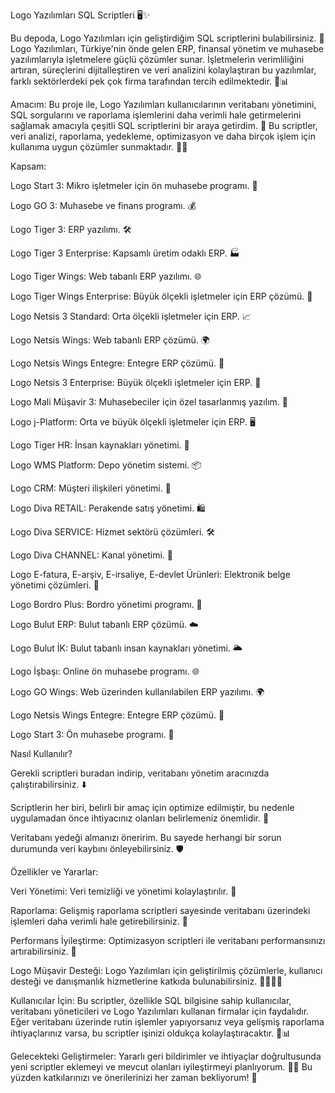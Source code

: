 Logo Yazılımları SQL Scriptleri 🖥️✨

Bu depoda, Logo Yazılımları için geliştirdiğim SQL scriptlerini bulabilirsiniz. 🚀 Logo Yazılımları, Türkiye'nin önde gelen ERP, finansal yönetim ve muhasebe yazılımlarıyla işletmelere güçlü çözümler sunar. İşletmelerin verimliliğini artıran, süreçlerini dijitalleştiren ve veri analizini kolaylaştıran bu yazılımlar, farklı sektörlerdeki pek çok firma tarafından tercih edilmektedir. 💼📊

Amacım:
Bu proje ile, Logo Yazılımları kullanıcılarının veritabanı yönetimini, SQL sorgularını ve raporlama işlemlerini daha verimli hale getirmelerini sağlamak amacıyla çeşitli SQL scriptlerini bir araya getirdim. 📝 Bu scriptler, veri analizi, raporlama, yedekleme, optimizasyon ve daha birçok işlem için kullanıma uygun çözümler sunmaktadır. 🔧💡

Kapsam:

Logo Start 3: Mikro işletmeler için ön muhasebe programı. 🧾

Logo GO 3: Muhasebe ve finans programı. 💰

Logo Tiger 3: ERP yazılımı. 🛠️

Logo Tiger 3 Enterprise: Kapsamlı üretim odaklı ERP. 🏭

Logo Tiger Wings: Web tabanlı ERP yazılımı. 🌐

Logo Tiger Wings Enterprise: Büyük ölçekli işletmeler için ERP çözümü. 🏢

Logo Netsis 3 Standard: Orta ölçekli işletmeler için ERP. 📈

Logo Netsis Wings: Web tabanlı ERP çözümü. 🌍

Logo Netsis Wings Entegre: Entegre ERP çözümü. 🔗

Logo Netsis 3 Enterprise: Büyük ölçekli işletmeler için ERP. 🏢

Logo Mali Müşavir 3: Muhasebeciler için özel tasarlanmış yazılım. 🧮

Logo j-Platform: Orta ve büyük ölçekli işletmeler için ERP. 🖥️

Logo Tiger HR: İnsan kaynakları yönetimi. 👥

Logo WMS Platform: Depo yönetim sistemi. 📦

Logo CRM: Müşteri ilişkileri yönetimi. 🤝

Logo Diva RETAIL: Perakende satış yönetimi. 🛍️

Logo Diva SERVICE: Hizmet sektörü çözümleri. 🛠️

Logo Diva CHANNEL: Kanal yönetimi. 🔄

Logo E-fatura, E-arşiv, E-irsaliye, E-devlet Ürünleri: Elektronik belge yönetimi çözümleri. 📄

Logo Bordro Plus: Bordro yönetimi programı. 💼

Logo Bulut ERP: Bulut tabanlı ERP çözümü. ☁️

Logo Bulut İK: Bulut tabanlı insan kaynakları yönetimi. 🌥️

Logo İşbaşı: Online ön muhasebe programı. 🌐

Logo GO Wings: Web üzerinden kullanılabilen ERP yazılımı. 🌍

Logo Netsis Wings Entegre: Entegre ERP çözümü. 🔗

Logo Start 3: Ön muhasebe programı. 🧾

Nasıl Kullanılır?

Gerekli scriptleri buradan indirip, veritabanı yönetim aracınızda çalıştırabilirsiniz. ⬇️

Scriptlerin her biri, belirli bir amaç için optimize edilmiştir, bu nedenle uygulamadan önce ihtiyacınız olanları belirlemeniz önemlidir. 🧐

Veritabanı yedeği almanızı öneririm. Bu sayede herhangi bir sorun durumunda veri kaybını önleyebilirsiniz. 🛡️

Özellikler ve Yararlar:

Veri Yönetimi: Veri temizliği ve yönetimi kolaylaştırılır. 🧹

Raporlama: Gelişmiş raporlama scriptleri sayesinde veritabanı üzerindeki işlemleri daha verimli hale getirebilirsiniz. 📑

Performans İyileştirme: Optimizasyon scriptleri ile veritabanı performansınızı artırabilirsiniz. 🚀

Logo Müşavir Desteği: Logo Yazılımları için geliştirilmiş çözümlerle, kullanıcı desteği ve danışmanlık hizmetlerine katkıda bulunabilirsiniz. 👨‍💻👩‍💻

Kullanıcılar İçin:
Bu scriptler, özellikle SQL bilgisine sahip kullanıcılar, veritabanı yöneticileri ve Logo Yazılımları kullanan firmalar için faydalıdır. Eğer veritabanı üzerinde rutin işlemler yapıyorsanız veya gelişmiş raporlama ihtiyaçlarınız varsa, bu scriptler işinizi oldukça kolaylaştıracaktır. 💼📊

Gelecekteki Geliştirmeler:
Yararlı geri bildirimler ve ihtiyaçlar doğrultusunda yeni scriptler eklemeyi ve mevcut olanları iyileştirmeyi planlıyorum. 🔧💬 Bu yüzden katkılarınızı ve önerilerinizi her zaman bekliyorum! 🙌
